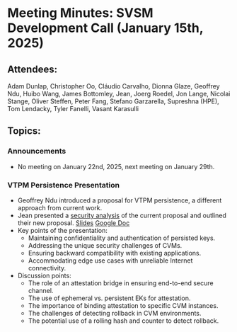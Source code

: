 # Meeting Minutes: SVSM Development Call (January 15th, 2025)

## Attendees:

Adam Dunlap, Christopher Oo, Cláudio Carvalho, Dionna Glaze, Geoffrey Ndu, Huibo Wang, James Bottomley, Jean, Joerg Roedel, Jon Lange, Nicolai Stange, Oliver Steffen, Peter Fang, Stefano Garzarella, Supreshna (HPE), Tom Lendacky, Tyler Fanelli, Vasant Karasulli

## Topics:

### Announcements

* No meeting on January 22nd, 2025, next meeting on January 29th.

### VTPM Persistence Presentation

* Geoffrey Ndu introduced a proposal for VTPM persistence, a different approach from current work.
* Jean presented a [security analysis](https://stringlytyped.github.io/publications/csvsm-proxy-security-analysis/)
  of the current proposal and outlined their new proposal. [Slides](Data/state-persistence-csvsm-slides.pdf)
  [Google Doc](https://docs.google.com/document/d/1DaTycUH0M2qU6lK0EF8d42g-e0CvBOD-3rxrk8lCea4/edit)
* Key points of the presentation:
  * Maintaining confidentiality and authentication of persisted keys.
  * Addressing the unique security challenges of CVMs.
  * Ensuring backward compatibility with existing applications.
  * Accommodating edge use cases with unreliable Internet connectivity.
* Discussion points:
  * The role of an attestation bridge in ensuring end-to-end secure channel.
  * The use of ephemeral vs. persistent EKs for attestation.
  * The importance of binding attestation to specific CVM instances.
  * The challenges of detecting rollback in CVM environments.
  * The potential use of a rolling hash and counter to detect rollback.
